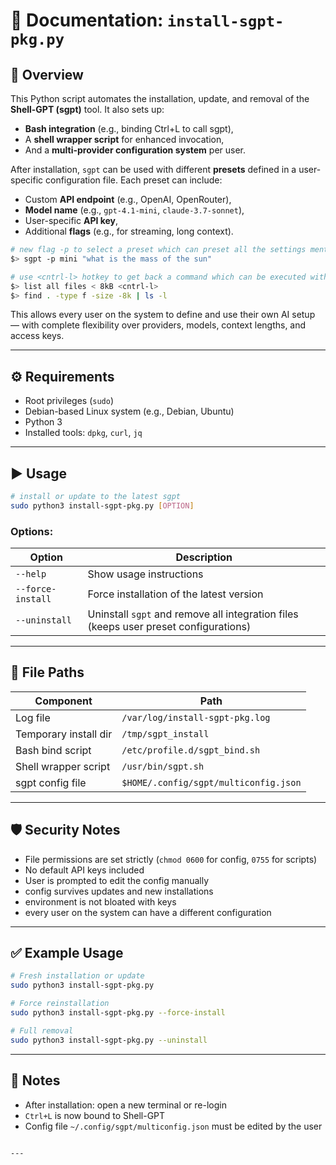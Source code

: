 # 📄 Documentation: `install-sgpt-pkg.py`

## 📌 Overview

This Python script automates the installation, update, and removal of the **Shell-GPT (sgpt)** tool. It also sets up:

- **Bash integration** (e.g., binding Ctrl+L to call sgpt),
- A **shell wrapper script** for enhanced invocation,
- And a **multi-provider configuration system** per user.

After installation, `sgpt` can be used with different **presets** defined in a user-specific configuration file. Each preset can include:

- Custom **API endpoint** (e.g., OpenAI, OpenRouter),
- **Model name** (e.g., `gpt-4.1-mini`, `claude-3.7-sonnet`),
- User-specific **API key**,
- Additional **flags** (e.g., for streaming, long context).

```bash
# new flag -p to select a preset which can preset all the settings mentioned above 
$> sgpt -p mini "what is the mass of the sun"

# use <cntrl-l> hotkey to get back a command which can be executed with just pressing enter : 
$> list all files < 8kB <cntrl-l>
$> find . -type f -size -8k | ls -l
```


This allows every user on the system to define and use their own AI setup — with complete flexibility over providers, models, context lengths, and access keys.

---

## ⚙️ Requirements

- Root privileges (`sudo`)
- Debian-based Linux system (e.g., Debian, Ubuntu)
- Python 3
- Installed tools: `dpkg`, `curl`, `jq`

---

## ▶️ Usage

```bash
# install or update to the latest sgpt
sudo python3 install-sgpt-pkg.py [OPTION]
```

### Options:

| Option            | Description                                                                          |
|-------------------|--------------------------------------------------------------------------------------|
| `--help`          | Show usage instructions                                                              |
| `--force-install` | Force installation of the latest version                                             |
| `--uninstall`     | Uninstall `sgpt` and remove all integration files (keeps user preset configurations) |

---

## 📁 File Paths

| Component             | Path                                    |
|-----------------------|-----------------------------------------|
| Log file              | `/var/log/install-sgpt-pkg.log`         |
| Temporary install dir | `/tmp/sgpt_install`                     |
| Bash bind script      | `/etc/profile.d/sgpt_bind.sh`           |
| Shell wrapper script  | `/usr/bin/sgpt.sh`                      |
| sgpt config file      | `$HOME/.config/sgpt/multiconfig.json`   |

---

## 🛡️ Security Notes

- File permissions are set strictly (`chmod 0600` for config, `0755` for scripts)
- No default API keys included
- User is prompted to edit the config manually
- config survives updates and new installations
- environment is not bloated with keys
- every user on the system can have a different configuration

---

## ✅ Example Usage

```bash
# Fresh installation or update
sudo python3 install-sgpt-pkg.py

# Force reinstallation
sudo python3 install-sgpt-pkg.py --force-install

# Full removal
sudo python3 install-sgpt-pkg.py --uninstall
```

---

## 📌 Notes

- After installation: open a new terminal or re-login  
- `Ctrl+L` is now bound to Shell-GPT  
- Config file `~/.config/sgpt/multiconfig.json` must be edited by the user

```

---
